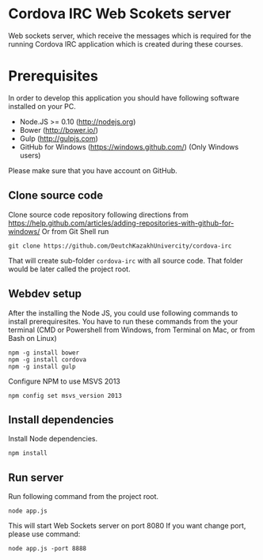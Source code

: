 Cordova IRC Web Scokets server
===============================

Web sockets server, which receive the messages which is required for the running Cordova IRC application
which is created during these courses.

# Prerequisites
In order to develop this application you should have following software installed on your PC.

- Node.JS >= 0.10 (http://nodejs.org)
- Bower (http://bower.io/)
- Gulp (http://gulpjs.com)
- GitHub for Windows (https://windows.github.com/) (Only Windows users)

Please make sure that you have account on GitHub.

## Clone source code

Clone source code repository following directions from https://help.github.com/articles/adding-repositories-with-github-for-windows/
Or from Git Shell run 

    git clone https://github.com/DeutchKazakhUnivercity/cordova-irc
    
That will create sub-folder `cordova-irc` with all source code. That folder would be later called the project root.

## Webdev setup

After the installing the Node JS, you could use following commands to install prerequiresites.
You have to run these commands from the your terminal (CMD or Powershell from Windows, from Terminal on Mac, or from Bash on Linux)

    npm -g install bower
    npm -g install cordova
    npm -g install gulp
    
Configure NPM to use MSVS 2013

    npm config set msvs_version 2013
    
## Install dependencies
Install Node dependencies.

    npm install

## Run server
Run following command from the project root.

    node app.js

This will start Web Sockets server on port 8080
If you want change port, please use command:

    node app.js -port 8888
